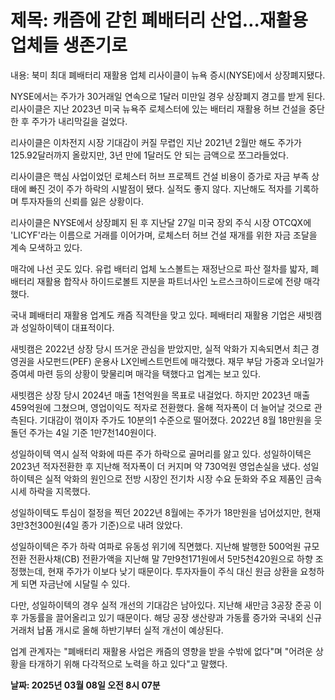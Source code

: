# **제목: 캐즘에 갇힌 폐배터리 산업…재활용 업체들 생존기로**

  내용: 북미 최대 폐배터리 재활용 업체 리사이클이 뉴욕 증시(NYSE)에서 상장폐지됐다.

NYSE에서는 주가가 30거래일 연속으로 1달러 미만일 경우 상장폐지 경고를 받게 된다. 리사이클은 지난 2023년 미국 뉴욕주 로체스터에 있는 배터리 재활용 허브 건설을 중단한 후 주가가 내리막길을 걸었다.

리사이클은 이차전지 시장 기대감이 커질 무렵인 지난 2021년 2월만 해도 주가가 125.92달러까지 올랐지만, 3년 만에 1달러도 안 되는 금액으로 쪼그라들었다.

리사이클은 핵심 사업이었던 로체스터 허브 프로젝트 건설 비용이 증가로 자금 부족 상태에 빠진 것이 주가 하락의 시발점이 됐다. 실적도 좋지 않다. 지난해도 적자를 기록하며 투자자들의 신뢰를 잃은 상황이다.

리사이클은 NYSE에서 상장폐지 된 후 지난달 27일 미국 장외 주식 시장 OTCQX에 'LICYF'라는 이름으로 거래를 이어가며, 로체스터 허브 건설 재개를 위한 자금 조달을 계속 모색하고 있다.

매각에 나선 곳도 있다. 유럽 배터리 업체 노스볼트는 재정난으로 파산 절차를 밟자, 폐배터리 재활용 합작사 하이드로볼트 지분을 파트너사인 노르스크하이드로에 전량 매각했다.

국내 폐배터리 재활용 업계도 캐즘 직격탄을 맞고 있다. 페배터리 재활용 기업은 새빗캠과 성일하이텍이 대표적이다.

새빗캠은 2022년 상장 당시 뜨거운 관심을 받았지만, 실적 악화가 지속되면서 최근 경영권을 사모펀드(PEF) 운용사 LX인베스트먼트에 매각했다. 재무 부담 가중과 오너일가 증여세 마련 등의 상황이 맞물리며 매각을 택했다고 업계는 보고 있다.

새빗캠은 상장 당시 2024년 매출 1천억원을 목표로 내걸었다. 하지만 2023년 매출 459억원에 그쳤으며, 영업이익도 적자로 전환했다. 올해 적자폭이 더 늘어날 것으로 관측된다. 기대감이 꺾이자 주가도 10분의1 수준으로 떨어졌다. 2022년 8월 18만원을 웃돌던 주가는 4일 기준 1만7천140원이다.

성일하이텍 역시 실적 악화에 따른 주가 하락으로 골머리를 앓고 있다. 성일하이텍은 2023년 적자전환한 후 지난해 적자폭이 더 커지며 약 730억원 영업손실을 냈다. 성일하이텍은 실적 악화의 원인으로 전방 시장인 전기차 시장 수요 둔화와 주요 제품인 금속 시세 하락을 지목했다.

성일하이텍도 투심이 절정을 찍던 2022년 8월에는 주가가 18만원을 넘어섰지만, 현재 3만3천300원(4일 종가 기준)으로 내려 앉았다. 

성일하이텍은 주가 하락 여파로 유동성 위기에 직면했다. 지난해 발행한 500억원 규모 전환 전환사채(CB) 전환가액을 지난해 말 7만9천171원에서 5만5천420원으로 하향 조정했는데, 현재 주가가 이보다 낮기 때문이다. 투자자들이 주식 대신 원금 상환을 요청하게 되면 자금난에 시달릴 수 있다.

다만, 성일하이텍의 경우 실적 개선의 기대감은 남아있다. 지난해 새만금 3공장 준공 이후 가동률을 끌어올리고 있기 때문이다. 해당 공장 생산량과 가동률 증가와 국내외 신규 거래처 납품 개시로 올해 하반기부터 실적 개선이 예상된다.

업계 관계자는 "폐배터리 재활용 사업은 캐즘의 영향을 받을 수밖에 없다"며 "어려운 상황을 타개하기 위해 다각적으로 노력을 하고 있다"고 말했다.

  **날짜: 2025년 03월 08일 오전 8시 07분**